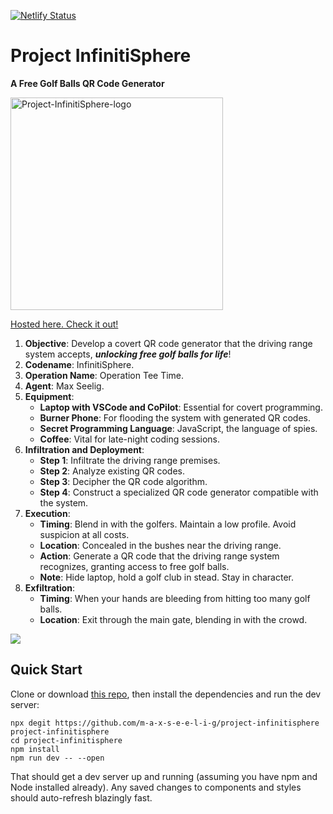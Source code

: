 [![Netlify Status](https://api.netlify.com/api/v1/badges/1ecc208d-8c80-450b-8dba-f6b8c51833d4/deploy-status)](https://app.netlify.com/sites/secret-stuff/deploys)
# Project InfinitiSphere
**A Free Golf Balls QR Code Generator**

<img src="https://github.com/m-a-x-s-e-e-l-i-g/project-infinitisphere/assets/7907436/09291a1d-29ab-4878-b447-ee136bc235ba" alt="Project-InfinitiSphere-logo" height=340/>  

<a href="https://secret-stuff.netlify.app">Hosted here. Check it out!</a>

1. **Objective**: Develop a covert QR code generator that the driving range system accepts, ___unlocking free golf balls for life___!
2. **Codename**: InfinitiSphere.
3. **Operation Name**: Operation Tee Time.
4. **Agent**: Max Seelig.
5. **Equipment**:
    - **Laptop with VSCode and CoPilot**: Essential for covert programming.
    - **Burner Phone**: For flooding the system with generated QR codes.
    - **Secret Programming Language**: JavaScript, the language of spies.
    - **Coffee**: Vital for late-night coding sessions.
6. **Infiltration and Deployment**:
    - **Step 1**: Infiltrate the driving range premises.
    - **Step 2**: Analyze existing QR codes.
    - **Step 3**: Decipher the QR code algorithm.
    - **Step 4**: Construct a specialized QR code generator compatible with the system.
7. **Execution**:
    - **Timing**: Blend in with the golfers. Maintain a low profile. Avoid suspicion at all costs.
    - **Location**: Concealed in the bushes near the driving range.
    - **Action**: Generate a QR code that the driving range system recognizes, granting access to free golf balls.
    - **Note**: Hide laptop, hold a golf club in stead. Stay in character.
8. **Exfiltration**:
    - **Timing**: When your hands are bleeding from hitting too many golf balls.
    - **Location**: Exit through the main gate, blending in with the crowd.

<a href="https://secret-stuff.netlify.app">
<img src="https://github.com/m-a-x-s-e-e-l-i-g/project-infinitisphere/assets/7907436/991cfe71-1791-4c8e-96a3-33245dd80a91"/>
</a>

## Quick Start
Clone or download [this repo](https://github.com/m-a-x-s-e-e-l-i-g/project-infinitisphere), then install the dependencies and run the dev server:

```
npx degit https://github.com/m-a-x-s-e-e-l-i-g/project-infinitisphere project-infinitisphere
cd project-infinitisphere
npm install
npm run dev -- --open
```

That should get a dev server up and running (assuming you have npm and Node installed already). Any saved changes to components and styles should auto-refresh blazingly fast.
